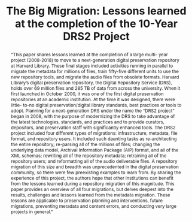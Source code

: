 ---
abstract: '"This paper shares lessons learned at the completion of a large multi-
  year project (2008-2018) to move to a next-generation digital preservation repository
  at Harvard Library. These final stages included activities running in parallel to
  migrate the metadata for millions of files, train fifty-five different units to
  use the new repository tools, and migrate the audio files from obsolete formats.

  Harvard Library’s digital preservation repository, the Digital Repository Service
  (DRS), holds over 69 million files and 285 TB of data from across the university.
  When it first launched in October 2000, it was one of the first digital preservation
  repositories at an academic institution. At the time it was designed, there were
  little- to-no digital preservation/digital library standards, best practices or
  tools to adopt. Planning for a next-generation DRS under the name the “DRS2 project”
  began in 2008, with the purpose of modernizing the DRS to take advantage of the
  latest technologies, standards, and practices and to provide curators, depositors,
  and preservation staff with significantly enhanced tools.

  The DRS2 project included four different types of migrations: infrastructure, metadata,
  file format, and repository users. It included such daunting tasks as re-architecting
  the entire repository; re-parsing all of the millions of files; changing the underlying
  data model, Archival Information Package (AIP) format, and all of the XML schemas;
  rewriting all of the repository metadata; retraining all of the repository users;
  and reformatting all of the audio deliverable files. A repository migration of this
  size and breadth was unprecedented in the digital preservation community, so there
  were few preexisting examples to learn from. By sharing the experience of this project,
  the authors hope that other institutions can benefit from the lessons learned during
  a repository migration of this magnitude.

  This paper provides an overview of all four migrations, but delves deepest into
  the results, challenges and lessons learned from the metadata migration. These lessons
  are applicable to preservation planning and interventions, future migrations, preventing
  metadata and content errors, and conducting very large projects in general."'
creators:
- Goethals , Andrea
- Patterson, Tricia
date: null
document_url: https://services.phaidra.univie.ac.at/api/object/o:923615/download
grand_parent: iPRES
institutions: []
keywords:
- boston
landing_page_url: https://phaidra.univie.ac.at/o:923615
language: eng
layout: publication
license: CC BY 4.0 International
notes_url: null
parent: iPRES 2018
publication_type: paper
size: 727134
slides_url: null
source_name: iPRES
stream_url: null
title: 'The Big Migration: Lessons learned at the completion of the 10-Year DRS2 Project'
year: 2018
---